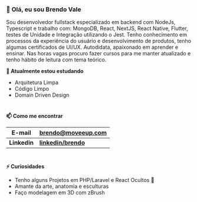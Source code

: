### 👋 **Olá, eu sou Brendo Vale**
Sou desenvolvedor fullstack especializado em backend com NodeJs, Typescript e trabalho com: MongoDB, React, NextJS, React Native, Flutter, testes de Unidade e Integração utilizando o Jest. Tenho conhecimento em processos da experiência do usuário e desenvolvimento de produtos, tenho algumas certificados de UI/UX. Autodidata, apaixonado em aprender e ensinar. Nas horas vagas procuro fazer cursos para me manter atualizado e tenho hábito de leitura com tema teórico.
<!--
| ![Estatísticas do github de Brendo](https://github-readme-stats.vercel.app/api?username=bvaledev&show_icons=true&include_all_commits=true&locale=pt-br)  | ![Top Langs](https://github-readme-stats.vercel.app/api/top-langs/?username=bvaledev&hide=javascript&layout=compact&locale=pt-br) |
| ------- | -------------------- |
-->
**🌱 Atualmente estou estudando**
- Arquitetura Limpa
- Código Limpo
- Domain Driven Design
#
**📫 Como me encontrar**

| **E-mail**  | **<brendo@moveeup.com>** |
| ------- | -------------------- |
| **Linkedin**  | **[linkedin/brendo](https://www.linkedin.com/in/brendomkt/)** |


#
**⚡ Curiosidades**

- Tenho alguns Projetos em PHP/Laravel e React Ocultos 🤔
- Amante da arte, anatomia e esculturas
- Faço modelagem em 3D com zBrush

<!--
**bvaledev/bvaledev** is a ✨ _special_ ✨ repository because its `README.md` (this file) appears on your GitHub profile.

Here are some ideas to get you started:

- 🔭 I’m currently working on ...
- 🌱 I’m currently learning ...
- 👯 I’m looking to collaborate on ...
- 🤔 I’m looking for help with ...
- 💬 Ask me about ...
- 📫 How to reach me: ...
- 😄 Pronouns: ...
- ⚡ Fun fact: ...
-->
